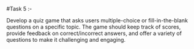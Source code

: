 #Task 5 :-

Develop a quiz game that asks users multiple-choice or fill-in-the-blank questions on a specific topic. The game should keep track of scores, provide feedback on correct/incorrect answers, and offer a variety of questions to make it challenging and engaging.